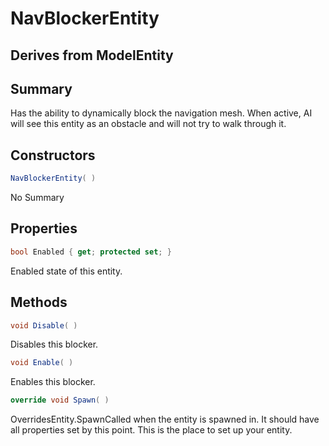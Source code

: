 # NavBlockerEntity

## Derives from ModelEntity

## Summary

Has the ability to dynamically block the navigation mesh. When active, AI will see this entity as an obstacle and will not try to walk through it.
## Constructors

```c#
NavBlockerEntity( ) 
```
No Summary
## Properties

```c#
bool Enabled { get; protected set; } 
```
Enabled state of this entity.
## Methods

```c#
void Disable( ) 
```
Disables this blocker.
```c#
void Enable( ) 
```
Enables this blocker.
```c#
override void Spawn( ) 
```
OverridesEntity.SpawnCalled when the entity is spawned in. It should have all properties set by this point.
This is the place to set up your entity.
